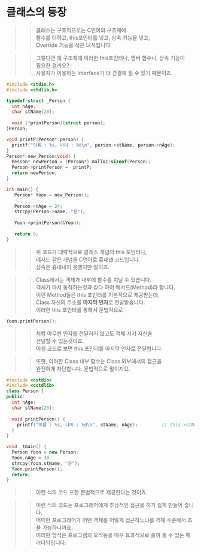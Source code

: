 # 클래스의 등장

>> 클래스는 구조적으로는 C언어의 구조체에  
>> 함수를 더하고, this포인터를 넣고, 상속 기능을 넣고,  
>> Override 기능을 섞은 녀석입니다.  

>> 그렇다면 왜 구조체에 이러한 this포인터나, 멤버 함수나, 상속 기능이  
>> 필요한 걸까요?  
>> 사용자가 이용하는 Interface가 더 간결해 질 수 있기 때문이죠.  
```C
#include <stdio.h>
#include <stdlib.h>

typedef struct _Person {
  int nAge;
  char stName[20];
  
  void (*printPerson)(struct person);
}Person;

void printP(Person* person) {
  printf("이름 : %s, 나이 : %d\n", person->stName, person->nAge);
}
Person* new_Person(void) {
  Pesson* newPerson = (Person*) malloc(sizeof(Person);
  Person->printPerson =  printP;
  return newPerson;
}

int main() {
   Person* Yoon = new_Person();
   
   Person->nAge = 24;
   strcpy(Person->name, "윤");
   
   Yoon->printPerson(&Yoon);
   
   return 0;
}
```
>> 위 코드가 대략적으로 클래스 개념의 this 포인터나,  
>> 메서드 같은 개념을 C언어로 흉내낸 코드입니다.  
>> 상속은 흉내내지 못했지만 말이죠.  

>> Class에서는 객체가 내부에 함수를 지닐 수 있습니다.  
>> 객체가 마치 동작하는것과 같다 하여 메서드(Method)라 합니다.  
>> 이런 Method들은 this 포인터를 기본적으로 제공받는데,  
>> Class 자신의 주소를 **마지막 인자**로 전달받습니다.  
>> 이러한 this 포인터를 통해서 문법적으로
```C++
Yoon.printPerson();
```
>> 처럼 아무런 인자를 전달하지 않고도 객체 자기 자신을  
>> 전달할 수 있는것이죠.  
>> 어셈 코드로 보면 this 포인터를 마지막 인자로 전달합니다.  

>> 또한, 이러한 Class 내부 함수는 Class 외부에서의 접근을  
>> 완전하게 차단합니다. 문법적으로 말이지요.  

```C++
#include <cstdio>
#include <cstdlib>
class Person {
public:
  int nAge;
  char stName[20];
  
  void printPerson() {
    printf("이름 : %s, 나이 : %d\n", stName, nAge);         // this->stName, this->nAge와 동일함.
  }
}

void _tmain() {
  Person Yoon = new Person;
  Yoon.nAge = 30
  strcpy(Yoon.stName, "윤");
  Yoon.printPerson();
  return;
}
```

>> 이런 식의 코드 또한 문법적으로 제공한다는 것이죠.  

>> 이런 식의 코드는 프로그래머에게 추상적인 접근을 하기 쉽게 만들어 줍니다.  
>> 어떠한 프로그래머가 어떤 객체를 어떻게 접근하느냐를 객체 수준에서 조율 가능하니까요.  
>> 이러한 방식은 프로그램의 오작동을 매우 효과적으로 줄여 줄 수 있는 패러다임입니다.  
